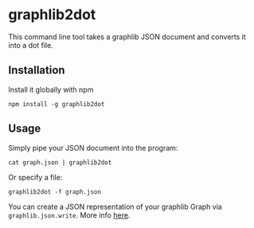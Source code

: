# graphlib2dot

This command line tool takes a graphlib JSON document and converts it into a
dot file.

## Installation

Install it globally with npm

```
npm install -g graphlib2dot
```

## Usage

Simply pipe your JSON document into the program:

```
cat graph.json | graphlib2dot
```

Or specify a file:

```
graphlib2dot -f graph.json
```

You can create a JSON representation of your graphlib Graph via
`graphlib.json.write`. More info [here](https://github.com/cpettitt/graphlib/wiki/API-Reference#json-write).
